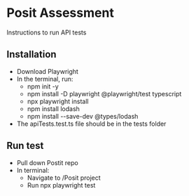 # Posit Assessment
Instructions to run API tests

## Installation
- Download Playwright
- In the terminal, run:
  - npm init -y
  - npm install -D playwright @playwright/test typescript
  - npx playwright install
  - npm install lodash
  - npm install --save-dev @types/lodash
- The apiTests.test.ts file should be in the tests folder
 
## Run test
- Pull down Postit repo
- In terminal:
  - Navigate to /Posit project
  - Run npx playwright test
